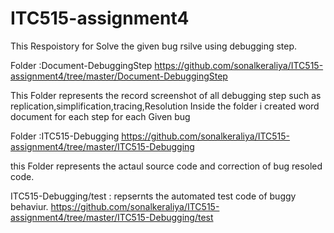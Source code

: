# ITC515-assignment4

This Respoistory for Solve the given bug rsilve using debugging step.

Folder :Document-DebuggingStep
https://github.com/sonalkeraliya/ITC515-assignment4/tree/master/Document-DebuggingStep

This Folder represents the record screenshot of all debugging step such as replication,simplification,tracing,Resolution
Inside the folder i created word document for each step for each Given bug

Folder :ITC515-Debugging
https://github.com/sonalkeraliya/ITC515-assignment4/tree/master/ITC515-Debugging

this Folder represents the actaul source code and correction of bug resoled code.

ITC515-Debugging/test : repsernts the automated test code of buggy behaviur.
https://github.com/sonalkeraliya/ITC515-assignment4/tree/master/ITC515-Debugging/test

